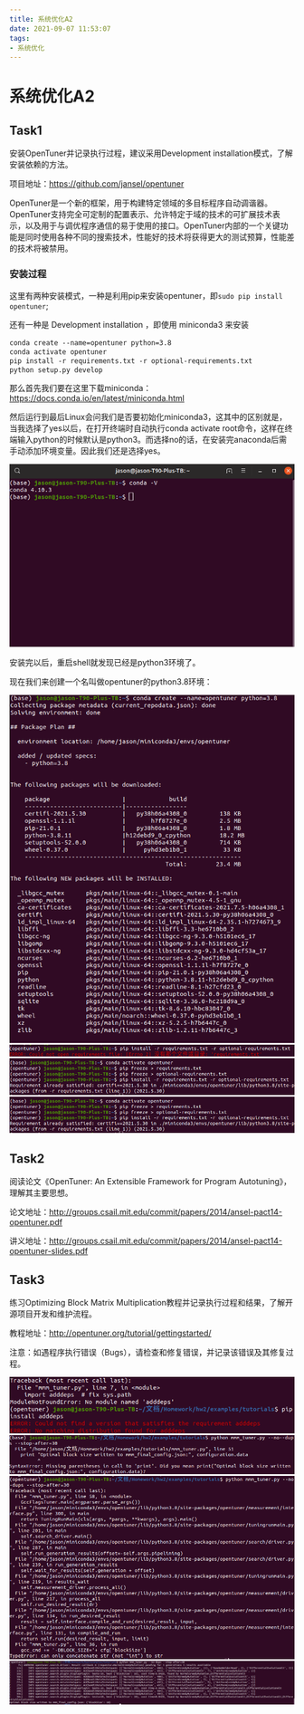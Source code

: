 ```yaml
---
title: 系统优化A2
date: 2021-09-07 11:53:07
tags:
- 系统优化
---
```


# 系统优化A2

 ## Task1

安装OpenTuner并记录执行过程，建议采用Development installation模式，了解安装依赖的方法。

项目地址：https://github.com/jansel/opentuner 

OpenTuner是一个新的框架，用于构建特定领域的多目标程序自动调谐器。OpenTuner支持完全可定制的配置表示、允许特定于域的技术的可扩展技术表示，以及用于与调优程序通信的易于使用的接口。OpenTuner内部的一个关键功能是同时使用各种不同的搜索技术，性能好的技术将获得更大的测试预算，性能差的技术将被禁用。

### 安装过程

这里有两种安装模式，一种是利用pip来安装opentuner，即`sudo pip install opentuner`;

还有一种是 Development installation ，即使用 miniconda3 来安装

```
conda create --name=opentuner python=3.8
conda activate opentuner
pip install -r requirements.txt -r optional-requirements.txt
python setup.py develop
```

那么首先我们要在这里下载miniconda：https://docs.conda.io/en/latest/miniconda.html

然后运行到最后Linux会问我们是否要初始化miniconda3，这其中的区别就是，当我选择了yes以后，在打开终端时自动执行conda activate root命令，这样在终端输入python的时候默认是python3。而选择no的话，在安装完anaconda后需手动添加环境变量。因此我们还是选择yes。

<img src="./系统优化A2/1.png" style="zoom: 80%;" />

安装完以后，重启shell就发现已经是python3环境了。

现在我们来创建一个名叫做opentuner的python3.8环境：

<img src="./系统优化A2/2.png" style="zoom: 80%;" />

<img src="./系统优化A2/3.png" style="zoom: 80%;" />

<img src="./系统优化A2/4.png" style="zoom: 80%;" />

<img src="./系统优化A2/4.png" style="zoom: 80%;" />



## Task2

 阅读论文《OpenTuner: An Extensible Framework for Program Autotuning》，理解其主要思想。

论文地址：http://groups.csail.mit.edu/commit/papers/2014/ansel-pact14-opentuner.pdf 

讲义地址：http://groups.csail.mit.edu/commit/papers/2014/ansel-pact14-opentuner-slides.pdf 



## Task3

练习Optimizing Block Matrix Multiplication教程并记录执行过程和结果，了解开源项目开发和维护流程。

教程地址：http://opentuner.org/tutorial/gettingstarted/ 

注意：如遇程序执行错误（Bugs），请检查和修复错误，并记录该错误及其修复过程。

<img src="./系统优化A2/5.png" style="zoom: 80%;" />

<img src="./系统优化A2/6.png" style="zoom: 80%;" />

<img src="./系统优化A2/7.png" style="zoom: 80%;" />

<img src="./系统优化A2/8.png" style="zoom: 80%;" />

